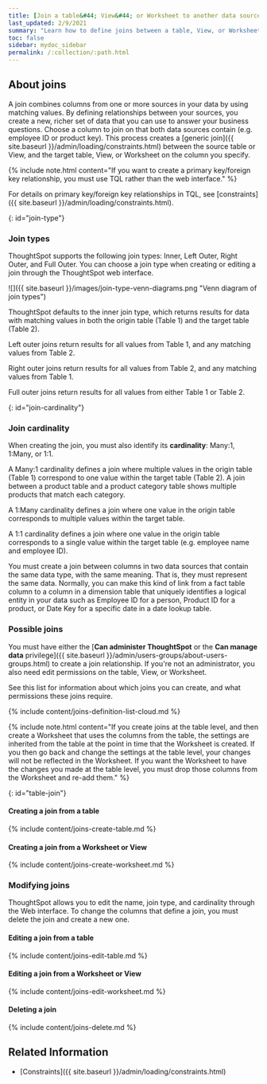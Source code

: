 ```yaml
---
title: [Join a table&#44; View&#44; or Worksheet to another data source]
last_updated: 2/9/2021
summary: "Learn how to define joins between a table, View, or Worksheet and another table, view, or worksheet"
toc: false
sidebar: mydoc_sidebar
permalink: /:collection/:path.html
---
```


## About joins

A join combines columns from one or more sources in your data by using matching values. By defining relationships between your sources, you create a new, richer set of data that you can use to answer your business questions. Choose a column to join on that both data sources contain (e.g. employee ID or product key). This process creates a [generic join]({{ site.baseurl }}/admin/loading/constraints.html) between the source table or View, and the target table, View, or Worksheet on the column you specify.

{% include note.html content="If you want to create a primary key/foreign key relationship, you must use TQL rather than the web interface." %}

For details on primary key/foreign key relationships in TQL, see [constraints]({{ site.baseurl }}/admin/loading/constraints.html).

{: id="join-type"}
### Join types

ThoughtSpot supports the following join types: Inner, Left Outer, Right Outer, and Full Outer. You can choose a join type when creating or editing a join through the ThoughtSpot web interface.

![]({{ site.baseurl }}/images/join-type-venn-diagrams.png "Venn diagram of join types")

ThoughtSpot defaults to the inner join type, which returns results for data with matching values in both the origin table (Table 1) and the target table (Table 2).

Left outer joins return results for all values from Table 1, and any matching values from Table 2.

Right outer joins return results for all values from Table 2, and any matching values from Table 1.

Full outer joins return results for all values from either Table 1 or Table 2.

{: id="join-cardinality"}
### Join cardinality

When creating the join, you must also identify its **cardinality**: Many:1, 1:Many, or 1:1.

A Many:1 cardinality defines a join where multiple values in the origin table (Table 1) correspond to one value within the target table (Table 2). A join between a product table and a product category table shows multiple products that match each category.

A 1:Many cardinality defines a join where one value in the origin table corresponds to multiple values within the target table.

A 1:1 cardinality defines a join where one value in the origin table corresponds to a single value within the target table (e.g. employee name and employee ID).

You must create a join between columns in two data sources that contain the same data type, with the same meaning. That is, they must represent the same data. Normally, you can make this kind of link from a fact table column to a column in a dimension table that uniquely identifies a logical entity in your data such as Employee ID for a person, Product ID for a product, or Date Key for a specific date in a date lookup table.


### Possible joins

You must have either the [**Can administer ThoughtSpot** or the **Can manage data** privilege]({{ site.baseurl }}/admin/users-groups/about-users-groups.html) to create a join relationship. If you're not an administrator, you also need edit permissions on the table, View, or Worksheet.

See this list for information about which joins you can create, and what permissions these joins require.

{% include content/joins-definition-list-cloud.md %}

{% include note.html content="If you create joins at the table level, and then create a Worksheet that uses the columns from the table, the settings are inherited from the table at the point in time that the Worksheet is created. If you then go back and change the settings at the table level, your changes will not be reflected in the Worksheet. If you want the Worksheet to have the changes you made at the table level, you must drop those columns from the Worksheet and re-add them." %}

{: id="table-join"}
#### Creating a join from a table

{% include content/joins-create-table.md %}

#### Creating a join from a Worksheet or View

{% include content/joins-create-worksheet.md %}

### Modifying joins

ThoughtSpot allows you to edit the name, join type, and cardinality through the Web interface. To change the columns that define a join, you must delete the join and create a new one.

#### Editing a join from a table

{% include content/joins-edit-table.md %}

#### Editing a join from a Worksheet or View

{% include content/joins-edit-worksheet.md %}

#### Deleting a join

{% include content/joins-delete.md %}

## Related Information
-   [Constraints]({{ site.baseurl }}/admin/loading/constraints.html)
